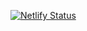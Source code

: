[![Netlify Status](https://api.netlify.com/api/v1/badges/2cd318bc-a7e6-45b6-8be5-c5be1be087e4/deploy-status)](https://app.netlify.com/sites/medexpressbackend/deploys)